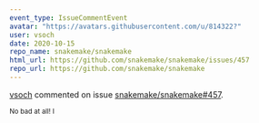 ```yaml
---
event_type: IssueCommentEvent
avatar: "https://avatars.githubusercontent.com/u/814322?"
user: vsoch
date: 2020-10-15
repo_name: snakemake/snakemake
html_url: https://github.com/snakemake/snakemake/issues/457
repo_url: https://github.com/snakemake/snakemake
---
```


<a href='https://github.com/vsoch' target='_blank'>vsoch</a> commented on issue <a href='https://github.com/snakemake/snakemake/issues/457' target='_blank'>snakemake/snakemake#457</a>.

<small>No bad at all! I
